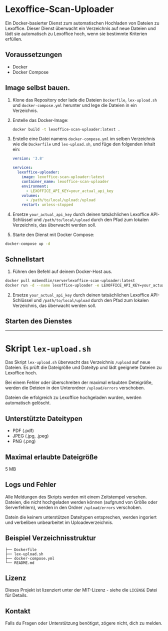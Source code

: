 # Lexoffice-Scan-Uploader

Ein Docker-basierter Dienst zum automatischen Hochladen von Dateien zu Lexoffice. Dieser Dienst überwacht ein Verzeichnis auf neue Dateien und lädt sie automatisch zu Lexoffice hoch, wenn sie bestimmte Kriterien erfüllen.

## Voraussetzungen

- Docker
- Docker Compose

## Image selbst bauen.

1. Klone das Repository oder lade die Dateien `Dockerfile`, `lex-upload.sh` und `docker-compose.yml` herunter und lege die Dateien in ein Verzeichnis.

2. Erstelle das Docker-Image:

    ```sh
    docker build -t lexoffice-scan-uploader:latest .
    ```

3. Erstelle eine Datei namens `docker-compose.yml` im selben Verzeichnis wie die `Dockerfile` und `lex-upload.sh`, und füge den folgenden Inhalt ein:

    ```yaml
    version: '3.8'

    services:
      lexoffice-uploader:
        image: lexoffice-scan-uploader:latest
        container_name: lexoffice-scan-uploader
        environment:
          - LEXOFFICE_API_KEY=your_actual_api_key
        volumes:
          - /path/to/local/upload:/upload
        restart: unless-stopped
    ```

4. Ersetze `your_actual_api_key` durch deinen tatsächlichen Lexoffice API-Schlüssel und `/path/to/local/upload` durch den Pfad zum lokalen Verzeichnis, das überwacht werden soll.

5. Starte den Dienst mit Docker Compose:

```sh
docker-compose up -d
```

## Schnellstart

1. Führen den Befehl auf deinem Docker-Host aus.
```sh
docker pull mzbendlin/serverlexoffice-scan-uploader:latest
docker run -d --name lexoffice-uploader -e LEXOFFICE_API_KEY=your_actual_api_key -v /path/to/local/upload:/upload mz-bendlin/lexoffice-scan-uploader
```

2. Ersetze `your_actual_api_key` durch deinen tatsächlichen Lexoffice API-Schlüssel und `/path/to/local/upload` durch den Pfad zum lokalen Verzeichnis, das überwacht werden soll.
## Starten des Dienstes

* * *
# Skript `lex-upload.sh`

Das Skript `lex-upload.sh` überwacht das Verzeichnis `/upload` auf neue Dateien. Es prüft die Dateigröße und Dateityp und lädt geeignete Dateien zu Lexoffice hoch.

Bei einem Fehler oder überschreiten der maximal erlaubten Deteigröße, werden die Deteien in den Unterordner `/upload/errors` verschoben.

Dateien die erfolgreich zu Lexoffice hochgeladen wurden, werden automatisch gelöscht.

## Unterstützte Dateitypen

- PDF (.pdf)
- JPEG (.jpg, .jpeg)
- PNG (.png)

## Maximal erlaubte Dateigröße

5 MB

## Logs und Fehler

Alle Meldungen des Skripts werden mit einem Zeitstempel versehen. Dateien, die nicht hochgeladen werden können (aufgrund von Größe oder Serverfehlern), werden in den Ordner `/upload/errors` verschoben.

Datein die keinem unterstützen Dateitypen entsprechen, werden ingoriert und verbeliben unbearbeitet im Uploadeverzeichnis.

## Beispiel Verzeichnisstruktur

```.
├── Dockerfile
├── lex-upload.sh
├── docker-compose.yml
└── README.md
````

## Lizenz

Dieses Projekt ist lizenziert unter der MIT-Lizenz - siehe die `LICENSE` Datei für Details.

## Kontakt

Falls du Fragen oder Unterstützung benötigst, zögere nicht, dich zu melden.
